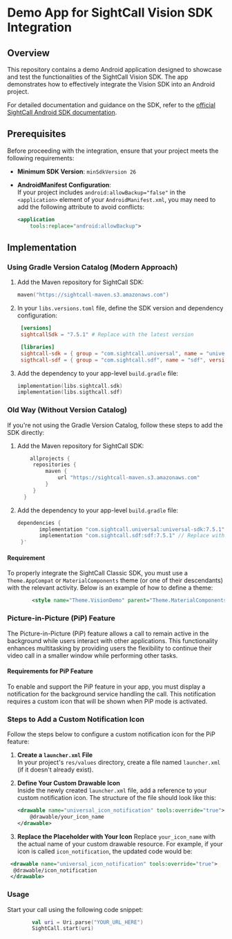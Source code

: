 # Demo App for SightCall Vision SDK Integration

## Overview

This repository contains a demo Android application designed to showcase and test the functionalities of the SightCall Vision SDK. 
The app demonstrates how to effectively integrate the Vision SDK into an Android project.

For detailed documentation and guidance on the SDK, refer to the [official SightCall Android SDK documentation](https://support.sightcall.com/hc/en-us/articles/16101832875668-Android-SDK-Documentation).

## Prerequisites

Before proceeding with the integration, ensure that your project meets the following requirements:

- **Minimum SDK Version**: `minSdkVersion 26`
- **AndroidManifest Configuration**:  
  If your project includes `android:allowBackup="false"` in the `<application>` element of your `AndroidManifest.xml`, you may need to add the following attribute to avoid conflicts:

  ```xml
  <application
      tools:replace="android:allowBackup">


## Implementation

### Using Gradle Version Catalog (Modern Approach)

1. Add the Maven repository for SightCall SDK:

   ```kotlin
   maven("https://sightcall-maven.s3.amazonaws.com")

2. In your `libs.versions.toml` file, define the SDK version and dependency configuration:

   ```toml
    [versions]
    sightcallSdk = "7.5.1" # Replace with the latest version

    [libraries]
    sightcall-sdk = { group = "com.sightcall.universal", name = "universal-sdk", version.ref = "sightcallSdk" }
    sigthcall-sdf = { group = "com.sightcall.sdf", name = "sdf", version.ref = "sightcallSdk" }


3. Add the dependency to your app-level `build.gradle` file:

    ```kotlin
    implementation(libs.sightcall.sdk)
    implementation(libs.sigthcall.sdf)

### Old Way (Without Version Catalog)

If you're not using the Gradle Version Catalog, follow these steps to add the SDK directly:

1. Add the Maven repository for SightCall SDK:

   ```gradle
       allprojects {
        repositories {
            maven {
                url "https://sightcall-maven.s3.amazonaws.com"
            }
        }
     }

2. Add the dependency to your app-level `build.gradle` file:

   ```gradle
   dependencies {
          implementation "com.sightcall.universal:universal-sdk:7.5.1" // Replace with the latest version
          implementation "com.sightcall.sdf:sdf:7.5.1" // Replace with the latest version
    }' 


#### Requirement

To properly integrate the SightCall Classic SDK, you must use a `Theme.AppCompat` or `MaterialComponents` theme (or one of their descendants) with the relevant activity. 
Below is an example of how to define a theme:

```xml
        <style name="Theme.VisionDemo" parent="Theme.MaterialComponents.Light.NoActionBar" />
```
### Picture-in-Picture (PiP) Feature

The Picture-in-Picture (PiP) feature allows a call to remain active in the background while users interact with other applications. This functionality enhances multitasking by providing users the flexibility to continue their video call in a smaller window while performing other tasks.

#### Requirements for PiP Feature

To enable and support the PiP feature in your app, you must display a notification for the background service handling the call. This notification requires a custom icon that will be shown when PiP mode is activated.

### Steps to Add a Custom Notification Icon

Follow the steps below to configure a custom notification icon for the PiP feature:

1. **Create a `launcher.xml` File**  
   In your project's `res/values` directory, create a file named `launcher.xml` (if it doesn't already exist).

2. **Define Your Custom Drawable Icon**  
   Inside the newly created `launcher.xml` file, add a reference to your custom notification icon. The structure of the file should look like this:

   ```xml
   <drawable name="universal_icon_notification" tools:override="true">
       @drawable/your_icon_name
   </drawable>
   
3. **Replace the Placeholder with Your Icon**
   Replace `your_icon_name` with the actual name of your custom drawable resource. For example, if your icon is called `icon_notification`, 
   the updated code would be:

  ```xml
   <drawable name="universal_icon_notification" tools:override="true">
    @drawable/icon_notification
   </drawable>
   ```

### Usage

Start your call using the following code snippet:

```kotlin
        val uri = Uri.parse("YOUR_URL_HERE")
        SightCall.start(uri)